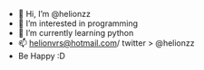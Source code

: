 - 👋 Hi, I’m @helionzz
- 👀 I’m interested in programming
- 🌱 I’m currently learning python
- 📫 helionvrs@hotmail.com/ twitter > @helionzz
- Be Happy :D
<!---
helionzz/helionzz is a ✨ special ✨ repository because its `README.md` (this file) appears on your GitHub profile.
You can click the Preview link to take a look at your changes.
--->

